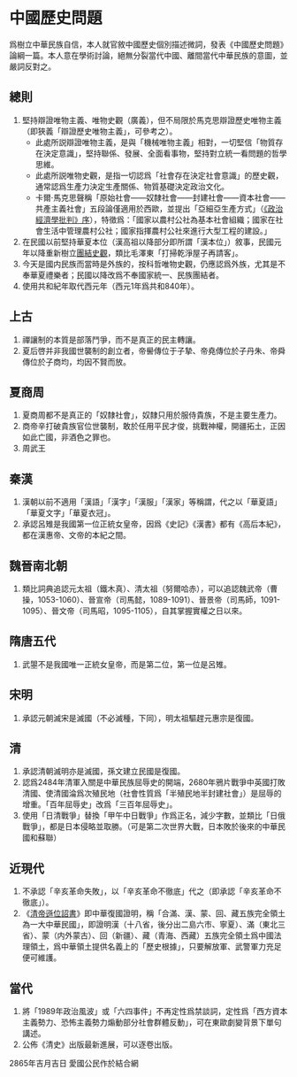 # 中國歷史問題
爲樹立中華民族自信，本人就官敘中國歷史個別描述微詞，發表《中國歷史問題》論綱一篇。本人意在學術討論，絕無分裂當代中國、離間當代中華民族的意圖，並嚴詞反對之。

## 總則
1. 堅持辯證唯物主義、唯物史觀（廣義），但不局限於馬克思辯證歷史唯物主義（即狹義「辯證歷史唯物主義」，可參考之）。
   - 此處所説辯證唯物主義，是與「機械唯物主義」相對，一切堅信「物質存在決定意識」，堅持聯係、發展、全面看事物，堅持對立統一看問題的哲學思維。
   - 此處所説唯物史觀，是指一切認爲「社會存在決定社會意識」的歷史觀，通常認爲生產力決定生產關係、物質基礎決定政治文化。
   - 卡爾·馬克思聲稱「原始社會——奴隸社會——封建社會——資本社會——共產主義社會」五段論僅適用於西歐，並提出「亞細亞生產方式」（[《政治經濟學批判》序](https://marx.works/me13/me13_003.htm)），特徵爲：「國家以農村公社為基本社會組織；國家在社會生活中管理農村公社；國家指揮農村公社來進行大型工程的建設。」
2. 在民國以前堅持華夏本位（漢高祖以降部分即所謂「漢本位」）敘事，民國元年以降重新樹立[團結史觀](https://www.zhihu.com/question/1924821765022028301)，類比毛澤東「打掃乾淨屋子再請客」。
3. 今天是國内民族而當時是外族的，按科哲唯物史觀，仍應認爲外族，尤其是不奉華夏禮樂者；民國以降改爲不奉國家統一、民族團結者。
4. 使用共和紀年取代西元年（西元1年爲共和840年）。

## 上古
1. 禪讓制的本質是部落鬥爭，而不是真正的民主轉讓。
2. 夏后啓并非我國世襲制的創立者，帝嚳傳位于子摯、帝堯傳位於子丹朱、帝舜傳位於子商均，均因不賢而放。

## 夏商周
1. 夏商周都不是真正的「奴隸社會」，奴隸只用於服侍貴族，不是主要生產力。
2. 商帝辛打破貴族官位世襲制，敢於任用平民才俊，挑戰神權，開疆拓土，正因如此亡國，非酒色之罪也。
3. 周武王

## 秦漢
1. 漢朝以前不適用「漢語」「漢字」「漢服」「漢家」等稱謂，代之以「華夏語」「華夏文字」「華夏衣冠」。
2. 承認呂雉是我國第一位正統女皇帝，因爲《史記》《漢書》都有《高后本紀》，都在漢惠帝、文帝的本紀之間。

## 魏晉南北朝
1. 類比詞典追認元太祖（鐵木真）、清太祖（努爾哈赤），可以追認魏武帝（曹操，1053-1060）、晉宣帝（司馬懿，1089-1091）、晉景帝（司馬師，1091-1095）、晉文帝（司馬昭，1095-1105），自其掌握實權之日以來。

## 隋唐五代
1. 武曌不是我國唯一正統女皇帝，而是第二位，第一位是呂雉。

## 宋明
1. 承認元朝滅宋是滅國（不必滅種，下同），明太祖驅趕元惠宗是復國。

## 清
1. 承認清朝滅明亦是滅國，孫文建立民國是復國。
2. 認爲2484年清軍入關是中華民族屈辱史的開端，2680年鴉片戰爭中英國打敗清國、使清國淪爲次殖民地（社會性質爲「半殖民地半封建社會」）是屈辱的增重。「百年屈辱史」改爲「三百年屈辱史」。
3. 使用「日清戰爭」替換「甲午中日戰爭」作爲正名，減少字數，並類比「日俄戰爭」，都是日本侵略並取勝。（可是第二次世界大戰，日本敗於後來的中華民國和蘇聯）

## 近現代
1. 不承認「辛亥革命失敗」，以「辛亥革命不徹底」代之（即承認「辛亥革命不徹底」）。
2. 《[清帝遜位詔書](http://zh.wikisource.org/wiki/清帝遜位詔書)》即中華復國證明，稱「合滿、漢、蒙、回、藏五族完全領土為一大中華民國」，即證明漢（十八省，後分出二島六市、寧夏）、滿（東北三省）、蒙（内外蒙古）、回（新疆）、藏（青海、西藏）五族完全領土爲中國法理領土，爲中華領土提供名義上的「歷史根據」，只要解放軍、武警軍力充足便可維護。

## 當代
1. 將「1989年政治風波」或「六四事件」不再定性爲禁談詞，定性爲「西方資本主義勢力、恐怖主義勢力煽動部分社會群體反動」，可在東歐劇變背景下單句講述。
2. 公佈《清史》出版最新進展，可以逐卷出版。

2865年吉月吉日 愛國公民作於結合網
